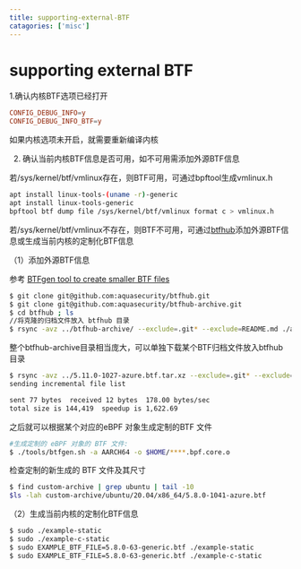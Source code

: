 ```yaml
---
title: supporting-external-BTF
catagories: ['misc']
---
```


# supporting external BTF

1.确认内核BTF选项已经打开

```conf
CONFIG_DEBUG_INFO=y
CONFIG_DEBUG_INFO_BTF=y
```

如果内核选项未开启，就需要重新编译内核

2. 确认当前内核BTF信息是否可用，如不可用需添加外源BTF信息

若/sys/kernel/btf/vmlinux存在，则BTF可用，可通过bpftool生成vmlinux.h

```sh
apt install linux-tools-(uname -r)-generic
apt install linux-tools-generic
bpftool btf dump file /sys/kernel/btf/vmlinux format c > vmlinux.h
```

若/sys/kernel/btf/vmlinux不存在，则BTF不可用，可通过[btfhub](https://github.com/aquasecurity/btfhub)添加外源BTF信息或生成当前内核的定制化BTF信息

（1）添加外源BTF信息

参考 [BTFgen tool to create smaller BTF files](https://github.com/aquasecurity/btfhub/blob/main/docs/generating-tailored-btfs.md)

```sh
$ git clone git@github.com:aquasecurity/btfhub.git
$ git clone git@github.com:aquasecurity/btfhub-archive.git
$ cd btfhub ; ls
//将克隆的归档文件放入 btfhub 目录
$ rsync -avz ../btfhub-archive/ --exclude=.git* --exclude=README.md ./archive/
```

整个btfhub-archive目录相当庞大，可以单独下载某个BTF归档文件放入btfhub 目录

```sh
$ rsync -avz ../5.11.0-1027-azure.btf.tar.xz --exclude=.git* --exclude=README.md ./archive/
sending incremental file list

sent 77 bytes  received 12 bytes  178.00 bytes/sec
total size is 144,419  speedup is 1,622.69
```

之后就可以根据某个对应的eBPF 对象生成定制的BTF 文件

```sh
#生成定制的 eBPF 对象的 BTF 文件:
$ ./tools/btfgen.sh -a AARCH64 -o $HOME/****.bpf.core.o
```

检查定制的新生成的 BTF 文件及其尺寸

```sh
$ find custom-archive | grep ubuntu | tail -10
$ls -lah custom-archive/ubuntu/20.04/x86_64/5.8.0-1041-azure.btf
```

（2）生成当前内核的定制化BTF信息

```sh
$ sudo ./example-static
$ sudo ./example-c-static
$ sudo EXAMPLE_BTF_FILE=5.8.0-63-generic.btf ./example-static
$ sudo EXAMPLE_BTF_FILE=5.8.0-63-generic.btf ./example-c-static
```
